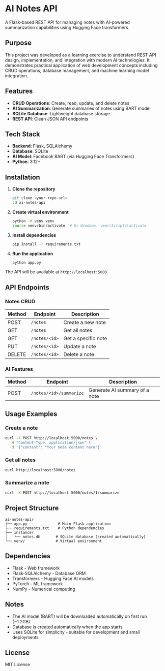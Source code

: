 # AI Notes API

A Flask-based REST API for managing notes with AI-powered summarization capabilities using Hugging Face transformers.

## Purpose

This project was developed as a learning exercise to understand REST API design, implementation, and integration with modern AI technologies. It demonstrates practical application of web development concepts including CRUD operations, database management, and machine learning model integration.

## Features

- **CRUD Operations**: Create, read, update, and delete notes
- **AI Summarization**: Generate summaries of notes using BART model
- **SQLite Database**: Lightweight database storage
- **REST API**: Clean JSON API endpoints

## Tech Stack

- **Backend**: Flask, SQLAlchemy
- **Database**: SQLite
- **AI Model**: Facebook BART (via Hugging Face Transformers)
- **Python**: 3.12+

## Installation

1. **Clone the repository**
   ```bash
   git clone <your-repo-url>
   cd ai-notes-api
   ```

2. **Create virtual environment**
   ```bash
   python -m venv venv
   source venv/bin/activate  # On Windows: venv\Scripts\activate
   ```

3. **Install dependencies**
   ```bash
   pip install -r requirements.txt
   ```

4. **Run the application**
   ```bash
   python app.py
   ```

The API will be available at `http://localhost:5000`

## API Endpoints

### Notes CRUD

| Method | Endpoint | Description |
|--------|----------|-------------|
| POST | `/notes` | Create a new note |
| GET | `/notes` | Get all notes |
| GET | `/notes/<id>` | Get a specific note |
| PUT | `/notes/<id>` | Update a note |
| DELETE | `/notes/<id>` | Delete a note |

### AI Features

| Method | Endpoint | Description |
|--------|----------|-------------|
| POST | `/notes/<id>/summarize` | Generate AI summary of a note |

## Usage Examples

### Create a note
```bash
curl -X POST http://localhost:5000/notes \
  -H "Content-Type: application/json" \
  -d '{"content": "Your note content here"}'
```

### Get all notes
```bash
curl http://localhost:5000/notes
```

### Summarize a note
```bash
curl -X POST http://localhost:5000/notes/1/summarize
```

## Project Structure

```
ai-notes-api/
├── app.py              # Main Flask application
├── requirements.txt    # Python dependencies
├── instance/
│   └── notes.db       # SQLite database (created automatically)
└── venv/              # Virtual environment
```

## Dependencies

- Flask - Web framework
- Flask-SQLAlchemy - Database ORM
- Transformers - Hugging Face AI models
- PyTorch - ML framework
- NumPy - Numerical computing

## Notes

- The AI model (BART) will be downloaded automatically on first run (~1.2GB)
- Database is created automatically when the app starts
- Uses SQLite for simplicity - suitable for development and small deployments

## License

MIT License